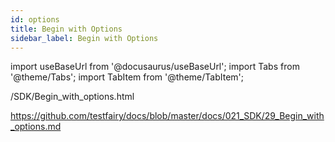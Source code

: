 ```yaml
---
id: options
title: Begin with Options
sidebar_label: Begin with Options
---
```


import useBaseUrl from '@docusaurus/useBaseUrl';
import Tabs from '@theme/Tabs';
import TabItem from '@theme/TabItem';

/SDK/Begin_with_options.html

https://github.com/testfairy/docs/blob/master/docs/021_SDK/29_Begin_with_options.md
